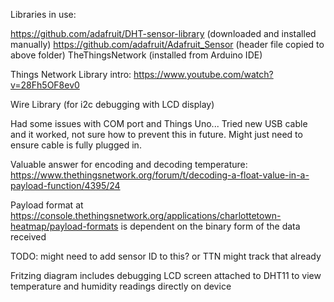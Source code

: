 Libraries in use:

https://github.com/adafruit/DHT-sensor-library (downloaded and installed manually)
https://github.com/adafruit/Adafruit_Sensor (header file copied to above folder)
TheThingsNetwork (installed from Arduino IDE)

Things Network Library intro:
https://www.youtube.com/watch?v=28Fh5OF8ev0

Wire Library (for i2c debugging with LCD display)

Had some issues with COM port and Things Uno... Tried new USB cable and it worked, not sure how to prevent this in future. Might just need to ensure cable is fully plugged in.

Valuable answer for encoding and decoding temperature: https://www.thethingsnetwork.org/forum/t/decoding-a-float-value-in-a-payload-function/4395/24

Payload format at https://console.thethingsnetwork.org/applications/charlottetown-heatmap/payload-formats is dependent on the binary form of the data received

TODO: might need to add sensor ID to this? or TTN might track that already

Fritzing diagram includes debugging LCD screen attached to DHT11 to view temperature and humidity readings directly on device